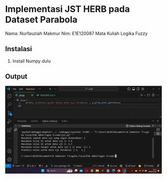 # Implementasi JST HERB pada Dataset Parabola

Nama: Nurfauziah Makmur
Nim: E1E120087
Mata Kuliah Logika Fuzzy

## Instalasi

1. Install Numpy dulu

## Output
![output](https://github.com/pausia/Implementasi-JST-HERB-pada-Parabola-dataset/blob/main/output.png?raw=true)